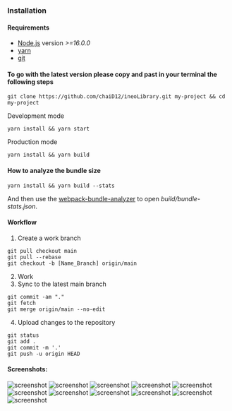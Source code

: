 ### Installation

#### Requirements
- [Node.js](https://nodejs.org/en/) version _>=16.0.0_
- [yarn](https://yarnpkg.com/)
- [git](https://git-scm.com/)

#### To go with the latest version please copy and past in your terminal the following steps

```
git clone https://github.com/chaiD12/ineoLibrary.git my-project && cd my-project
```

Development mode
```
yarn install && yarn start
```

Production mode
```
yarn install && yarn build
```

#### How to analyze the bundle size
```
yarn install && yarn build --stats
```

And then use the [webpack-bundle-analyzer](https://www.npmjs.com/package/webpack-bundle-analyzer) to open _build/bundle-stats.json_.

#### Workflow 

 1. Create a work branch

```
git pull checkout main
git pull --rebase
git checkout -b [Name_Branch] origin/main
``` 
 2. Work
 3. Sync to the latest main branch 
``` 
git commit -am "."
git fetch 
git merge origin/main --no-edit 
``` 
 4. Upload changes to the repository
``` 
git status 
git add . 
git commit -m '.'
git push -u origin HEAD
``` 

#### Screenshots:

<img src="./.github/screenshots/Screenshot from 2023-09-20 00-00-57.png" alt="screenshot"/>
<img src="./.github/screenshots/Screenshot from 2023-09-20 00-01-22.png" alt="screenshot"/>
<img src="./.github/screenshots/Screenshot from 2023-09-20 00-01-36.png" alt="screenshot"/>
<img src="./.github/screenshots/Screenshot from 2023-09-20 00-01-49.png" alt="screenshot"/>
<img src="./.github/screenshots/Screenshot from 2023-09-20 00-02-10.png" alt="screenshot"/>
<img src="./.github/screenshots/Screenshot from 2023-09-20 00-02-18.png" alt="screenshot"/>
<img src="./.github/screenshots/Screenshot from 2023-09-20 00-02-28.png" alt="screenshot"/>
<img src="./.github/screenshots/Screenshot from 2023-09-20 00-02-36.png" alt="screenshot"/>
<img src="./.github/screenshots/Screenshot from 2023-09-20 00-02-44.png" alt="screenshot"/>
<img src="./.github/screenshots/Screenshot from 2023-09-20 00-03-03.png" alt="screenshot"/>
<img src="./.github/screenshots/Screenshot from 2023-09-20 00-03-34.png" alt="screenshot"/>